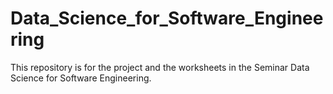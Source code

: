 # Data_Science_for_Software_Engineering
 This repository is for the project and the worksheets in the Seminar Data Science for Software Engineering.
 
